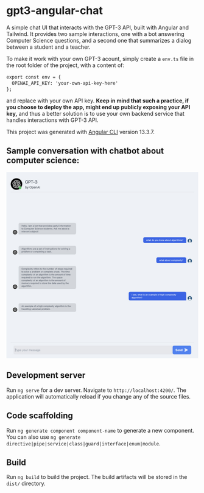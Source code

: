 # gpt3-angular-chat

A simple chat UI that interacts with the GPT-3 API, built with Angular and Tailwind. It provides two sample interactions, one with a bot answering Computer Science questions, and a second one that summarizes a dialog between a student and a teacher.

To make it work with your own GPT-3 acount, simply create a `env.ts` file in the root folder of the project, with a content of:
```
export const env = {
  OPENAI_API_KEY: 'your-own-api-key-here'
};
```
and replace with your own API key. **Keep in mind that such a practice, if you choose to deploy the app, might end up publicly exposing your API key,** and thus a better solution is to use your own backend service that handles interactions with GPT-3 API.

This project was generated with [Angular CLI](https://github.com/angular/angular-cli) version 13.3.7.

## Sample conversation with chatbot about computer science:
![Alt text](sample_conversation.jpg?raw=true "Sample conversation with chatbot about computer science")

## Development server

Run `ng serve` for a dev server. Navigate to `http://localhost:4200/`. The application will automatically reload if you change any of the source files.

## Code scaffolding

Run `ng generate component component-name` to generate a new component. You can also use `ng generate directive|pipe|service|class|guard|interface|enum|module`.

## Build

Run `ng build` to build the project. The build artifacts will be stored in the `dist/` directory.
